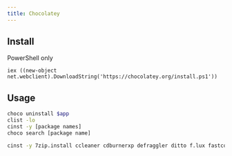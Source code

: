 ```yaml
---
title: Chocolatey
---
```


## Install

PowerShell only

```
iex ((new-object net.webclient).DownloadString('https://chocolatey.org/install.ps1'))
```

## Usage

```bash
choco uninstall $app
clist -lo
cinst -y [package names]
choco search [package name]
```

```bash title="recipe"
cinst -y 7zip.install ccleaner cdburnerxp defraggler ditto f.lux fastcopy filezilla flac focuswriter foxitreader freefilesync fsviewer geany googlechrome googledrive handbrake itunes mkvtoolnix mp3tag nexusfile notepadplusplus.install recuva sharex steam sumatrapdf vlc windirstat winrar crystaldiskinfo
```
